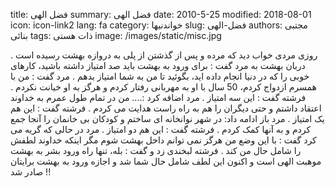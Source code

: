 title: فضل الهی
summary: فضل الهی
date: 2010-5-25
modified: 2018-08-01
icon:  icon-link2
lang: fa
category: خواندنیها
slug: فضل-الهی
authors: مجتبی بنائی
tags: ذات هستی
image: /images/static/misc.jpg

روزی  مردی  خواب  دید  که  مرده  و  پس  از  گذشتن  از  پلی  به  دروازه بهشت رسیده  است . دربان  بهشت  به  مرد  گفت : برای  ورود  به  بهشت    باید  صد امتیاز  داشته  باشید،  کارهای  خوبی  را  که  در  دنیا  انجام  داده  اید،  بگوئید  تا من به شما امتیاز  بدهم .    مرد گفت : من  با  همسرم  ازدواج  کردم، 50 سال با او به مهربانی  رفتار  کردم  و  هرگز  به  او  خیانت  نکردم .    فرشته  گفت : این  سه  امتیاز .    مرد اضافه کرد :....  من در تمام طول عمرم  به خداوند اعتقاد داشتم و حتی  دیگران  را  هم  به  راه  راست  هدایت  می  کردم .    فرشته  گفت : این  هم  یک  امتیاز .    مرد باز ادامه داد: در شهر نوانخانه ای  ساختم و کودکان  بی  خانمان  را  آنجا  جمع  کردم  و  به  آنها  کمک  کردم .    فرشته  گفت : این  هم  دو  امتیاز .    مرد در حالی  که  گریه  می  کرد  گفت : با  این  وضع من هرگز  نمی  توانم  داخل  بهشت  شوم  مگر  اینکه  خداوند  لطفش  را  شامل  حال  من  کند .      فرشته لبخندی  زد  و  گفت : بله،  تنها  راه  ورود  بشر  به  بهشت  موهبت الهی  است  و  اکنون  این  لطف  شامل  حال  شما  شد  و  اجازه  ورود  به  بهشت  برایتان  صادر  شد !!